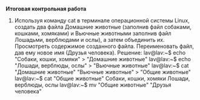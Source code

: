 **Итоговая контрольная работа**
 
 1. Используя команду cat в терминале операционной системы Linux,
    создать два файла Домашние животные (заполнив файл собаками,
    кошками, хомяками) и Вьючные животными заполнив файл Лошадьми,
    верблюдами и ослы), а затем объединить их. Просмотреть содержимое
    созданного файла. Переименовать файл, дав ему новое имя (Друзья
    человека).
Решение:
lav@lav:~$ echo "Собаки, кошки, хомяки" > "Домашние животные"
lav@lav:~$ echo "Лошади, верблюды, ослы" > "Вьючные животные"
lav@lav:~$ cat "Домашние животные" "Вьючные животные" > "Общие животные"
lav@lav:~$ cat "Общие животные"
Собаки, кошки, хомяки
Лошади, верблюды, ослы
lav@lav:~$ mv "Общие животные" "Друзья человека"
